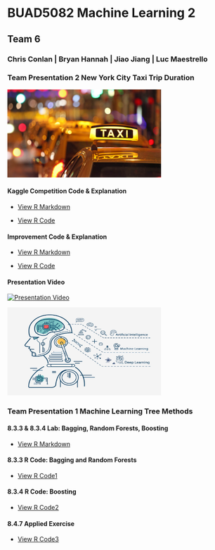 
# BUAD5082 Machine Learning 2
## Team 6
### Chris Conlan | Bryan Hannah | Jiao Jiang | Luc Maestrello

### Team Presentation 2 New York City Taxi Trip Duration

<img src="/class_project/NYCTaxi.jpg" width="350" height="200" class="img-responsive" alt=""> 

#### Kaggle Competition Code & Explanation

  - [View R Markdown](kaggle-code.html)
  
  - [View R Code](kaggle-code.Rmd)
  

#### Improvement Code & Explanation

 - [View R Markdown](Improvement.html)
 
 - [View R Code](Improvement.Rmd)
 

#### Presentation Video

 [![Presentation Video](http://img.youtube.com/vi/0zpiayyqNfo/0.jpg)](http://www.youtube.com/watch?v=0zpiayyqNfo)
 

<img src="/class_project/github1.jpg" width="350" height="200" class="img-responsive" alt=""> 

### Team Presentation 1 Machine Learning Tree Methods

#### 8.3.3 & 8.3.4 Lab: Bagging, Random Forests, Boosting
  - [View R Markdown](Lab.html)

#### 8.3.3 R Code: Bagging and Random Forests
  - [View R Code1](8.3.3.R)

#### 8.3.4 R Code: Boosting
  - [View R Code2](8.3.4.R)

#### 8.4.7 Applied Exercise
  - [View R Code3](8.4.7.R)
